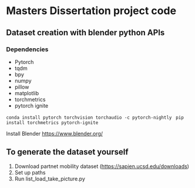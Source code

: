 # Masters Dissertation project code

## Dataset creation with blender python APIs

### Dependencies

- Pytorch
- tqdm
- bpy
- numpy
- pillow
- matplotlib
- torchmetrics
- pytorch ignite

```conda install pytorch torchvision torchaudio -c pytorch-nightly```
``` pip install torchmetrics pytorch-ignite```

Install Blender https://www.blender.org/

## To generate the dataset yourself

1. Download partnet mobility dataset (https://sapien.ucsd.edu/downloads)
2. Set up paths
3. Run list_load_take_picture.py